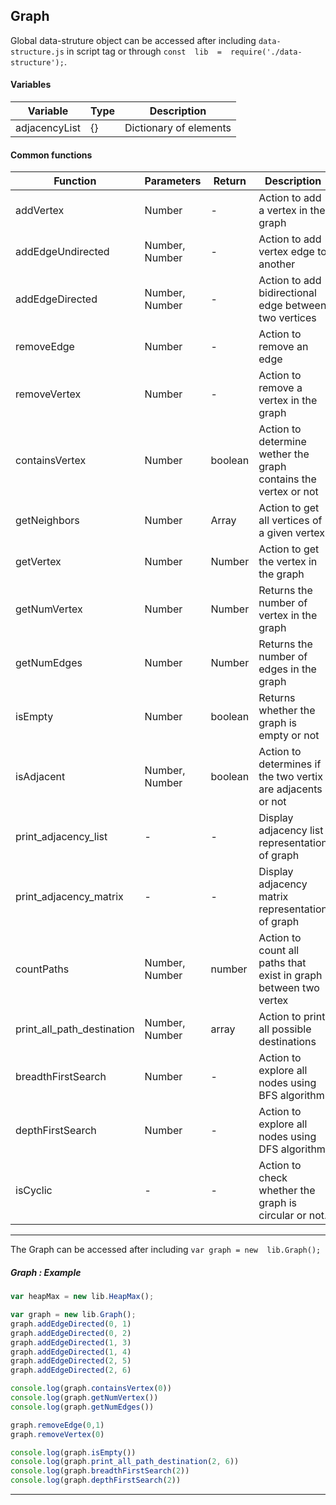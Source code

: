 ## Graph

Global data-struture object can be accessed after including `data-structure.js` in script tag or through `const  lib  =  require('./data-structure');`.

#### Variables
| Variable          |   Type   | Description                         |  
|    --             |    --    |    --                               |
| adjacencyList     |   {}     | Dictionary of elements                   | 

#### Common functions
| Function                    | Parameters      | Return    | Description                         |  
|   --                        | --              | --        |  --                                  | 
| addVertex                   |  Number         | -         | Action to add a vertex in the graph  |
| addEdgeUndirected           |  Number, Number | -         | Action to add vertex edge to another |
| addEdgeDirected             |  Number, Number | -         | Action to add bidirectional edge between two vertices  |
| removeEdge                  |  Number         | -         | Action to remove an edge          |
| removeVertex                |  Number         | -         | Action to remove a vertex in the graph |
| containsVertex              |  Number         | boolean   | Action to determine wether the graph contains the vertex or not |
| getNeighbors                |  Number         | Array     | Action to get all vertices of a given vertex |
| getVertex                   |  Number         | Number    | Action to get the vertex in the graph |
| getNumVertex                |  Number         | Number    | Returns the number of vertex in the graph |
| getNumEdges                 |  Number         | Number    | Returns the number of edges in the graph |
| isEmpty                     |  Number         | boolean   | Returns whether the graph is empty or not |
| isAdjacent                  |  Number, Number | boolean   | Action to determines if the two vertix are adjacents or not |
| print_adjacency_list        |  -              | -         | Display adjacency list representation of graph |
| print_adjacency_matrix      |  -              | -         | Display adjacency matrix representation of graph |
| countPaths                  |  Number, Number | number    | Action to count all paths that exist in graph between two vertex |
| print_all_path_destination  |  Number, Number | array     | Action to print all possible destinations |
| breadthFirstSearch          |  Number         | -         | Action to explore all nodes using BFS algorithm |
| depthFirstSearch            |  Number         | -         | Action to explore all nodes using DFS algorithm |
| isCyclic                    |  -              | -         | Action to check whether the graph is circular or not. |

___


The Graph can be accessed after including  `var graph = new  lib.Graph();`

##### Graph : Example

```javascript
var heapMax = new lib.HeapMax();

var graph = new lib.Graph();
graph.addEdgeDirected(0, 1)
graph.addEdgeDirected(0, 2)
graph.addEdgeDirected(1, 3)
graph.addEdgeDirected(1, 4)
graph.addEdgeDirected(2, 5)
graph.addEdgeDirected(2, 6)

console.log(graph.containsVertex(0))
console.log(graph.getNumVertex())
console.log(graph.getNumEdges())

graph.removeEdge(0,1)
graph.removeVertex(0)

console.log(graph.isEmpty())
console.log(graph.print_all_path_destination(2, 6))
console.log(graph.breadthFirstSearch(2))
console.log(graph.depthFirstSearch(2))

```
____